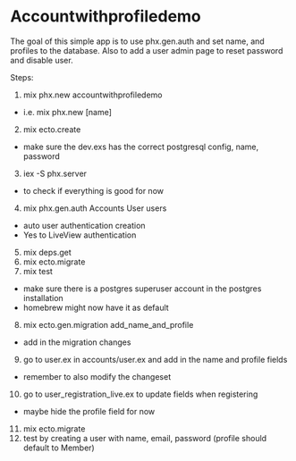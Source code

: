 # Accountwithprofiledemo

The goal of this simple app is to use phx.gen.auth and set name, and profiles to the database. Also to add a user admin page to reset password and disable user.

Steps:
1. mix phx.new accountwithprofiledemo
  - i.e. mix phx.new [name]
2. mix ecto.create
  - make sure the dev.exs has the correct postgresql config, name, password
3. iex -S phx.server
  - to check if everything is good for now
4. mix phx.gen.auth Accounts User users
  - auto user authentication creation
  - Yes to LiveView authentication
5. mix deps.get
6. mix ecto.migrate
7. mix test
  - make sure there is a postgres superuser account in the postgres installation
  - homebrew might now have it as default
8. mix ecto.gen.migration add_name_and_profile
  - add in the migration changes
9. go to user.ex in accounts/user.ex and add in the name and profile fields
  - remember to also modify the changeset
10. go to user_registration_live.ex to update fields when registering
  - maybe hide the profile field for now
11. mix ecto.migrate
12. test by creating a user with name, email, password (profile should default to Member)
